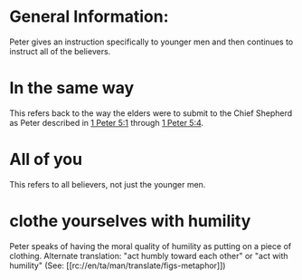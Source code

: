 # General Information:

Peter gives an instruction specifically to younger men and then continues to instruct all of the believers.

# In the same way

This refers back to the way the elders were to submit to the Chief Shepherd as Peter described in [1 Peter 5:1](../05/01.md) through [1 Peter 5:4](../05/04.md).

# All of you

This refers to all believers, not just the younger men.

# clothe yourselves with humility

Peter speaks of having the moral quality of humility as putting on a piece of clothing. Alternate translation: "act humbly toward each other" or "act with humility" (See: [[rc://en/ta/man/translate/figs-metaphor]])

